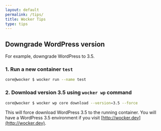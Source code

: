```yaml
---
layout: default
permalink: /tips/
title: Wocker Tips
type: tips
---
```



## Downgrade WordPress version

For example, downgrade WordPress to 3.5.

### 1. Run a new container `test`

```bash
core@wocker $ wocker run --name test
```

### 2. Download version 3.5 using `wocker wp` command

```bash
core@wocker $ wocker wp core download --version=3.5 --force
```

This will force download WordPress 3.5 to the running container. You will have a WordPress 3.5 environment if you visit [http://wocker.dev](http://wocker.dev).
